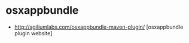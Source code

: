 osxappbundle
============

* http://agiliumlabs.com/osxappbundle-maven-plugin/ [osxappbundle plugin website]